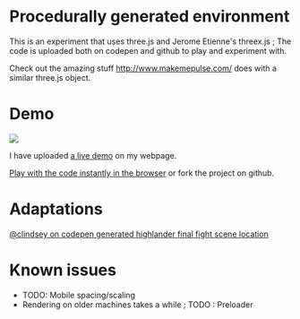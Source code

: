 # Procedurally generated environment
This is an experiment that uses three.js and Jerome Etienne's threex.js ; The code is uploaded both on codepen and github to play and experiment with. 

Check out the amazing stuff http://www.makemepulse.com/ does with a similar three.js object.


# Demo
![](https://cloud.githubusercontent.com/assets/6099321/24084918/e253bff2-0cea-11e7-94f0-1c655b24245b.gif)

I have uploaded [a live demo](http://www.tannousmarc.com/projects/threeX/index) on my webpage.

[Play with the code instantly in the browser](http://codepen.io/marctannous/pen/RNGjmz) or fork the project on github.

# Adaptations
[@clindsey on codepen generated highlander final fight scene location](http://codepen.io/clindsey/details/yJqwXP)

# Known issues
- TODO: Mobile spacing/scaling
- Rendering on older machines takes a while ; TODO : Preloader
